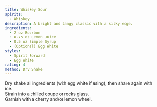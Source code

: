 ```yaml
---
title: Whiskey Sour
spirits:
  - Whiskey
description: A bright and tangy classic with a silky edge.
ingredients:
  - 2 oz Bourbon
  - 0.75 oz Lemon Juice
  - 0.5 oz Simple Syrup
  - (Optional) Egg White
styles:
  - Spirit Forward
  - Egg White
rating: 4
method: Dry Shake
---
```


Dry shake all ingredients (with egg white if using), then shake again with ice.  
Strain into a chilled coupe or rocks glass.  
Garnish with a cherry and/or lemon wheel.
